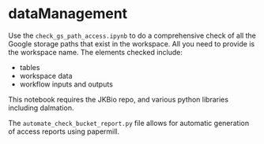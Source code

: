 # dataManagement

Use the `check_gs_path_access.ipynb` to do a comprehensive check of all the Google storage paths that exist in the workspace. All you need to provide is the workspace name. The elements checked include:
- tables
- workspace data
- workflow inputs and outputs

This notebook requires the JKBio repo, and various python libraries including dalmation.

The `automate_check_bucket_report.py` file allows for automatic generation of access reports using papermill.
